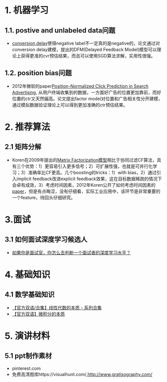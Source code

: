 # 1. 机器学习

## 1.1. postive and unlabeled data问题

* [conversion delay](http://www0.cs.ucl.ac.uk/staff/w.zhang/rtb-papers/delayed-feedback.pdf)使得negative label不一定真的是negative的，论文通过对conversion delay建模，提出的DFM(Delayed Feedback Model)模型可以理论上获得更准的cvr预估结果，而且可以使用SGD算法求解，实用性很强。

## 1.2. position bias问题

* 2012年微软的paper[Position-Normalized Click Prediction in Search Advertising](https://pdfs.semanticscholar.org/5c53/c7101b530eae80417beeba16684d789056f2.pdf), 从用户终端收集到的数据，一方面好广告的位置更加靠前，而好位置的ctr又天然偏高。论文提出factor model对位置和广告相关性分开建模，通过模拟数据验证理论上可以得到更加准确的ctr预估结果。

# 2. 推荐算法

## 2.1 矩阵分解

* Koren在2009年提出的[Matrix Factorization模型](https://datajobs.com/data-science-repo/Recommender-Systems-%5BNetflix%5D.pdf)相比于协同过滤CF算法，具有三个优势：1）更容易引入更多信号；2）可扩展性强，也就是可并行化学习；3）准确率比CF更高。几个boosting的tricks：1）with bias，2）通过引入implicit feedback改进explicit feedback效果，这在目标数据稀疏的情况下会卓有成效，3）考虑时间因素，2012年Koren公开了如何考虑时间因素的[paper](https://pdfs.semanticscholar.org/8451/c2812a1476d3e13f2a509139322cc0adb1a2.pdf)，但是有点晦涩，没有仔细看，实际工业应用中，该环节是非常重要的一个feature，待回头仔细研究。


# 3.面试

## 3.1 如何面试深度学习候选人

* [如果你是面试官，你怎么去判断一个面试者的深度学习水平？](https://www.zhihu.com/question/41233373)


# 4. 基础知识

## 4.1 数学基础知识

* [【官方双语/合集】线性代数的本质 - 系列合集](http://www.bilibili.com/video/av6731067/)
* [【官方双语】微积分的本质](http://www.bilibili.com/video/av10308208/)

# 5. 演讲材料

## 5.1 ppt制作素材

* pinterest.com
* 免费高清图库https://visualhunt.com/,http://www.gratisography.com/

